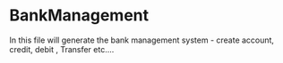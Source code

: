# BankManagement
In this file will generate the bank management system - create account, credit, debit , Transfer etc....
